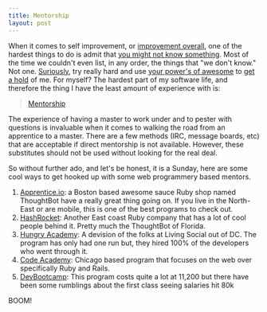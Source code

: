 ```yaml
---
title: Mentorship
layout: post
---
```


When it comes to self improvement, or [improvement overall][1], one of
the hardest things to do is admit that [you might not know
something][2]. Most of the time we couldn't even list, in any order, the
things that "we don't know." Not one. [Suriously][3], try really hard
and use [your power's of awesome][4] to [get a hold][5] of me. For
myself? The hardest part of my software life, and therefore the thing I
have the least amount of experience with is:

> [Mentorship][6]

The experience of having a master to work under and to pester with
questions is invaluable when it comes to walking the road from
an apprentice to a master. There are a few methods (IRC, message boards,
etc) that are acceptable if direct mentorship is not available. However,
these substitutes should not be used without looking for the real deal.

So without further ado, and let's be honest, it is a Sunday, here are
some cool ways to get hooked up with some web programmery based mentors.

1. [Apprentice.io][7]: a Boston based awesome sauce Ruby shop named
   ThoughtBot have a really great thing going on. If you live in the
   North-East or are mobile, this is one of the best programs to check
   out.
1. [HashRocket][8]: Another East coast Ruby company that has a lot of
   cool people behind it. Pretty much the ThoughtBot of Florida.
1. [Hungry Academy][9]: A devision of the folks at Living Social out of
   DC. The program has only had one run but, they hired 100% of the
   developers who went through it.
1. [Code Academy][10]: Chicago based program that focuses on the web
   over specifically Ruby and Rails.
1. [DevBootcamp][11]: This program costs quite a lot at 11,200 but there
   have been some rumblings about the first class seeing salaries hit
   80k

BOOM!

[1]: http://www.amazon.com/Apprenticeship-Patterns-Guidance-Aspiring-Craftsman/dp/0596518382/ref=sr_1_1?ie=UTF8&qid=1346026480&sr=8-1&keywords=apprenticeship+patterns
[2]: https://gimmebar.com/view/502ea8eaaac4223116000014/big
[3]: https://gimmebar.com/view/50340aa129ca15433d000010/big
[4]: https://gimmebar.com/view/503abec229ca15f37500000d/big
[5]: http://cloudbacon.com/about
[6]: https://en.wikipedia.org/wiki/Mentorship
[7]: https://www.apprentice.io/
[8]: http://hashrocket.com/people/work-at-hashrocket/apprentice
[9]: http://hungryacademy.com/
[10]: http://www.codeacademy.org/
[11]: http://devbootcamp.com/
